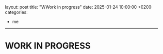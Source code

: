 layout: post
title:  "WWork in progress"
date:   2025-01-24 10:00:00 +0200
categories: 
  - me
---
# WORK IN PROGRESS